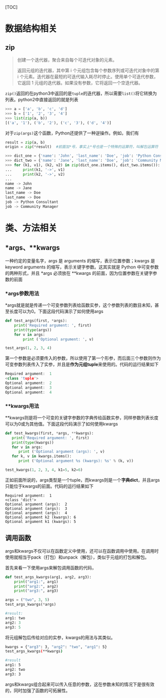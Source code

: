 [TOC]

# 数据结构相关

## zip

> 创建一个迭代器，聚合来自每个可迭代对象的元素。
>
> 返回元组的迭代器，其中第 i 个元组包含每个参数序列或可迭代对象中的第 i 个元素。迭代器在最短的可迭代输入耗尽时停止。使用单个可迭代参数，它返回 1 元组的迭代器。如果没有参数，它将返回一个空迭代器。

`zip()`返回的在python3中返回的是`tuple`的迭代器，所以需要`list()`将它转换为列表。python2中直接返回的就是列表

```python
>>> a = ['a', 'b', 'c', 'd']
>>> b = ['1', '2', '3', '4']
>>> list(zip(a, b))
[('a', '1'), ('b', '2'), ('c', '3'), ('d', '4')]
```

对于`zip(args)`这个函数，Python还提供了一种逆操作。例如，我们有

```python
result = zip(a, b)
origin = zip(*result)  #前面加*号，事实上*号也是一个特殊的运算符，叫解包运算符
```

```python
>>> dict_one = {'name': 'John', 'last_name': 'Doe', 'job': 'Python Consultant'}
>>> dict_two = {'name': 'Jane', 'last_name': 'Doe', 'job': 'Community Manager'}
>>> for (k1, v1), (k2, v2) in zip(dict_one.items(), dict_two.items()):
...     print(k1, '->', v1)
...     print(k2, '->', v2)
...
name -> John
name -> Jane
last_name -> Doe
last_name -> Doe
job -> Python Consultant
job -> Community Manager
```



# 类、方法相关

## \*args、\*\*kwargs

一种约定的变量名字，args 是 arguments 的缩写，表示位置参数；kwargs 是 keyword arguments 的缩写，表示关键字参数。这其实就是 Python 中可变参数的两种形式，并且 \*args 必须放在 \*\*kwargs 的前面，因为位置参数在关键字参数的前面

### \*args参数用法

*args就是就是传递一个可变参数列表给函数实参，这个参数列表的数目未知，甚至长度可以为0。下面这段代码演示了如何使用args

```python
def test_args(first, *args):
    print('Required argument: ', first)
    print(type(args))
    for v in args:
        print ('Optional argument: ', v)

test_args(1, 2, 3, 4)
```

第一个参数是必须要传入的参数，所以使用了第一个形参，而后面三个参数则作为可变参数列表传入了实参，并且是**作为元组tuple**来使用的。代码的运行结果如下

```cpp
Required argument:  1
<class 'tuple'>
Optional argument:  2
Optional argument:  3
Optional argument:  4
```

### \*\*kwargs用法

**kwargs则是将一个可变的关键字参数的字典传给函数实参，同样参数列表长度可以为0或为其他值。下面这段代码演示了如何使用kwargs

```python
def test_kwargs(first, *args, **kwargs):
   print('Required argument: ', first)
   print(type(kwargs))
   for v in args:
      print ('Optional argument (args): ', v)
   for k, v in kwargs.items():
      print ('Optional argument %s (kwargs): %s' % (k, v))

test_kwargs(1, 2, 3, 4, k1=5, k2=6)
```

正如前面所说的，args类型是一个tuple，而kwargs则是一个**字典dict**，并且args只能位于kwargs的前面。代码的运行结果如下

```text
Required argument:  1
<class 'dict'>
Optional argument (args):  2
Optional argument (args):  3
Optional argument (args):  4
Optional argument k2 (kwargs): 6
Optional argument k1 (kwargs): 5
```

## 调用函数

args和kwargs不仅可以在函数定义中使用，还可以在函数调用中使用。在调用时使用就相当于pack（打包）和unpack（解包），类似于元组的打包和解包。

首先来看一下使用args来解包调用函数的代码，

```python
def test_args_kwargs(arg1, arg2, arg3):
    print("arg1:", arg1)
    print("arg2:", arg2)
    print("arg3:", arg3)

args = ("two", 3, 5)
test_args_kwargs(*args)

#result:
arg1: two
arg2: 3
arg3: 5
```

将元组解包后传给对应的实参，kwargs的用法与其类似。

```bash
kwargs = {"arg3": 3, "arg2": "two", "arg1": 5}
test_args_kwargs(**kwargs)

#result
arg1: 5
arg2: two
arg3: 3
```

args和kwargs组合起来可以传入任意的参数，这在参数未知的情况下是很有效的，同时加强了函数的可拓展性。









